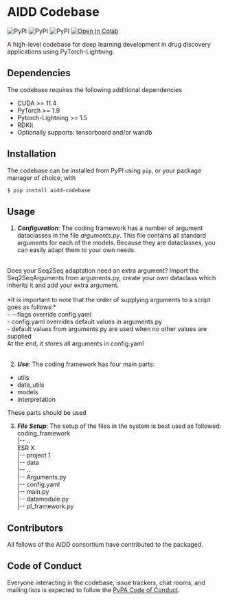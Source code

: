 # AIDD Codebase

![PyPI](https://img.shields.io/pypi/v/aidd-codebase)
![PyPI](https://img.shields.io/pypi/pyversions/aidd-codebase)
![PyPI](https://img.shields.io/github/license/aidd-msca/aidd-codebase)
[![Open In Colab](https://colab.research.google.com/assets/colab-badge.svg)](https://colab.research.google.com/drive/1jlyEd1yxhvFCN82YqEFI82q2n0k_y06F?usp=sharing)

A high-level codebase for deep learning development in drug discovery applications using PyTorch-Lightning.

## Dependencies

The codebase requires the following additional dependencies
- CUDA >= 11.4
- PyTorch >= 1.9
- Pytorch-Lightning >= 1.5 
- RDKit 
- Optionally supports: tensorboard and/or wandb


## Installation

The codebase can be installed from PyPI using `pip`, or your package manager of choice, with

```bash
$ pip install aidd-codebase
```

## Usage

1. __*Configuration*__: The coding framework has a number of argument dataclasses in the file *arguments.py*. This file contains all standard arguments for each of the models. Because they are dataclasses, you can easily adapt them to your own needs. 
<br> 
Does your Seq2Seq adaptation need an extra argument? Import the Seq2SeqArguments from arguments.py, create your own dataclass which inherits it and add your extra argument. <br> <br>
*It is important to note that the order of supplying arguments to a script goes as follows:* <br>
- --flags override config.yaml <br>
- config.yaml overrides default values in arguments.py <br>
- default values from arguments.py are used when no other values are supplied<br>
At the end, it stores all arguments in config.yaml
<br><br>

2. __*Use*__: The coding framework has four main parts: <br>
- utils
- data_utils
- models
- interpretation

These parts should be used 
&nbsp; 

3. __*File Setup*__: The setup of the files in the system is best used as followed:<br>
coding_framework<br> 
|-- ..<br> 
ESR X<br> 
|-- project 1<br> 
  |-- data<br> 
    |-- ..<br> 
  |-- Arguments.py<br> 
  |-- config.yaml<br> 
  |-- main.py<br>
  |-- datamodule.py<br>
  |-- pl_framework.py<br>

## Contributors

All fellows of the AIDD consortium have contributed to the packaged.

## Code of Conduct

Everyone interacting in the codebase, issue trackers, chat rooms, and mailing lists is expected to follow the [PyPA Code of Conduct](https://www.pypa.io/en/latest/code-of-conduct/).

 
